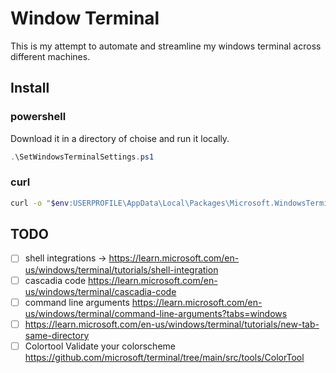 # Window Terminal

This is my attempt to automate and streamline my windows terminal across different machines.

## Install

### powershell

Download it in a directory of choise and run it locally.
```powershell
.\SetWindowsTerminalSettings.ps1
```

### curl

```bash
curl -o "$env:USERPROFILE\AppData\Local\Packages\Microsoft.WindowsTerminal_8wekyb3d8bbwe\LocalState\settings.json" https://raw.githubusercontent.com/skkylimits/WindowsTerminal/main/settings.json; echo "Settings downloaded! Restart Windows Terminal or reload the profile."
```

## TODO

- [ ] shell integrations -> https://learn.microsoft.com/en-us/windows/terminal/tutorials/shell-integration
- [ ] cascadia code https://learn.microsoft.com/en-us/windows/terminal/cascadia-code
- [ ] command line arguments https://learn.microsoft.com/en-us/windows/terminal/command-line-arguments?tabs=windows
- [ ] https://learn.microsoft.com/en-us/windows/terminal/tutorials/new-tab-same-directory
- [ ] Colortool Validate your colorscheme https://github.com/microsoft/terminal/tree/main/src/tools/ColorTool